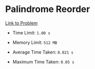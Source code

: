 # Palindrome Reorder

[Link to Problem](https://cses.fi/problemset/task/1755)

- Time Limit: ```1.00 s```
- Memory Limit: ```512 MB```

- Average Time Taken: ```0.021 s```
- Maximum Time Taken: ```0.05 s```
